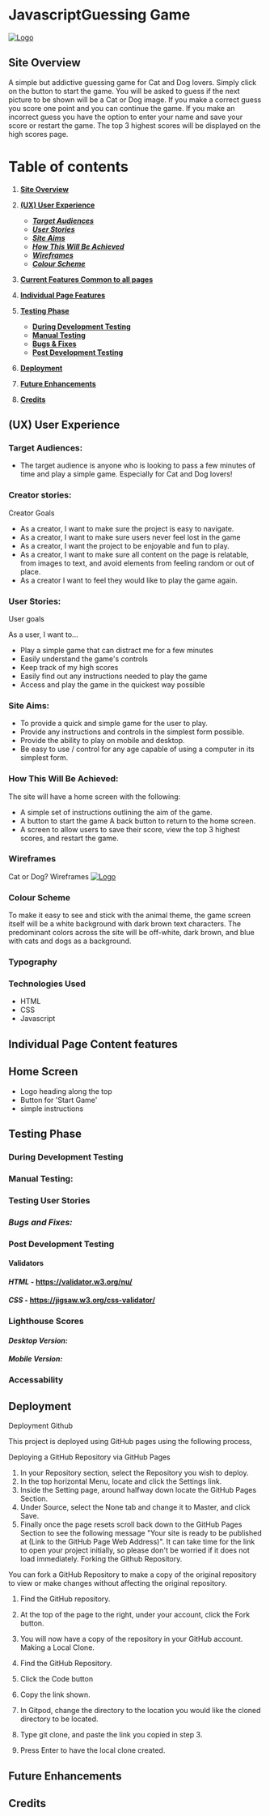 # **JavascriptGuessing Game**

<p dir="auto"><a target="_blank" rel="noopener noreferrer" href="https://github.com/iftec/Cat-or-Dog-milestone-project-2/blob/main/documentation/catdog-responsive-views.jpg?raw=true"><img src="https://github.com/iftec/Cat-or-Dog-milestone-project-2/blob/main/documentation/catdog-responsive-views.jpg?raw=true" alt="Logo" style="max-width: 100%;"></a></p>

## **Site Overview**
A simple but addictive guessing game for Cat and Dog lovers. Simply click on the button to start the game. You will be asked to guess if the next picture to be shown will be a Cat or Dog image. If you make a correct guess you score one point and you can continue the game. If you make an incorrect guess you have the option to enter your name and save your score or restart the game. The top 3 highest scores will be displayed on the high scores page.

# Table of contents 
1. [**Site Overview**](#site-overview)
1. [**(UX) User Experience**](#ux-user-experience)
    * [***Target Audiences***](#target-audiences)
    * [***User Stories***](#user-stories)
    * [***Site Aims***](#site-aims)
    * [***How This Will Be Achieved***](#how-is-this-will-be-achieved)
    * [***Wireframes***](#wireframes)
    * [***Colour Scheme***](#colour-scheme)
1. [**Current Features Common to all pages**](#current-features-common-to-all-pages)
    
1. [**Individual Page Features**](#individual-page-content-features)
   
1. [**Testing Phase**](#testing-phase)
    * [**During Development Testing**](#during-development-testing)
    * [**Manual Testing**](#manual-testing)
    * [**Bugs & Fixes**](#bugs-and-fixes)
    * [**Post Development Testing**](#post-development-testing)
1. [**Deployment**](#deployment)
1. [**Future Enhancements**](#future-enhancements)
1. [**Credits**](#credits)

## **(UX) User Experience**
### **Target Audiences:**
* The target audience is anyone who is looking to pass a few minutes of time and play a simple game. Especially for Cat and Dog lovers!
### **Creator stories:**
Creator Goals

* As a creator, I want to make sure the project is easy to navigate.
* As a creator, I want to make sure users never feel lost in the game
* As a creator, I want the project to be enjoyable and fun to play.
* As a creator, I want to make sure all content on the page is relatable, from images to text, and avoid elements from feeling random or out of place.
* As a creator I want to feel they would like to play the game again.


### **User Stories:**
User goals

As a user, I want to...
* Play a simple game that can distract me for a few minutes
* Easily understand the game's controls
* Keep track of my high scores
* Easily find out any instructions needed to play the game
* Access and play the game in the quickest way possible

### **Site Aims:**
* To provide a quick and simple game for the user to play.
* Provide any instructions and controls in the simplest form possible.
* Provide the ability to play on mobile and desktop.
* Be easy to use / control for any age capable of using a computer in its simplest form.

### **How This Will Be Achieved:**
The site will have a home screen with the following:
* A simple set of instructions outlining the aim of the game.
* A button to start the game
A back button to return to the home screen.
* A screen to allow users to save their score, view the top 3 highest scores, and restart the game.

### **Wireframes**
<p dir="auto">Cat or Dog? Wireframes
<a target="_blank" rel="noopener noreferrer" href="https://github.com/iftec/Cat-or-Dog-milestone-project-2/blob/main/documentation/wireframe%20view.jpg?raw=true"><img src="https://github.com/iftec/Cat-or-Dog-milestone-project-2/raw/main/documentation/wireframe%20view.jpg?raw=true" alt="Logo" style="max-width: 100%;"></a></p>

### **Colour Scheme**
To make it easy to see and stick with the animal theme, the game screen itself will be a white background with dark brown text characters.
The predominant colors across the site will be off-white, dark brown, and blue with cats and dogs as a background.

### **Typography**


### **Technologies Used**
* HTML
* CSS
* Javascript

## **Individual Page Content features**
## **Home Screen**
* Logo heading along the top
* Button for 'Start Game'
* simple instructions 

## **Testing Phase**
### **During Development Testing**


### **Manual Testing:**


### **Testing User Stories**


### ***Bugs and Fixes:***


### **Post Development Testing**
#### **Validators**

#### ***HTML*** - https://validator.w3.org/nu/


#### ***CSS*** - https://jigsaw.w3.org/css-validator/


### **Lighthouse Scores**
#### ***Desktop Version:***


#### ***Mobile Version:***



### **Accessability**



## **Deployment**
Deployment
Github

This project is deployed using GitHub pages using the following process,

Deploying a GitHub Repository via GitHub Pages

1. In your Repository section, select the Repository you wish to deploy.
2. In the top horizontal Menu, locate and click the Settings link.
3. Inside the Setting page, around halfway down locate the GitHub Pages Section.
4. Under Source, select the None tab and change it to Master, and click Save.
5. Finally once the page resets scroll back down to the GitHub Pages Section to see the following message "Your site is ready to be published at (Link to the GitHub Page Web Address)". It can take time for the link to open your project initially, so please don't be worried if it does not load immediately.
Forking the Github Repository.

You can fork a GitHub Repository to make a copy of the original repository to view or make changes without affecting the original repository.

1. Find the GitHub repository.
2. At the top of the page to the right, under your account, click the Fork button.
3. You will now have a copy of the repository in your GitHub account. 
Making a Local Clone.

1. Find the GitHub Repository.
2. Click the Code button
3. Copy the link shown.
4. In Gitpod, change the directory to the location you would like the cloned directory to be located.
5. Type git clone, and paste the link you copied in step 3.
6. Press Enter to have the local clone created.

## **Future Enhancements**



## **Credits**
